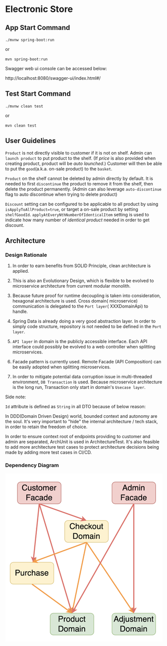 # Electronic Store

## App Start Command

`./mvnw spring-boot:run`

or

`mvn spring-boot:run`

Swagger web ui console can be accessed below:

http://localhost:8080/swagger-ui/index.html#/

## Test Start Command

`./mvnw clean test`

or

`mvn clean test`

## User Guidelines

`Product` is not directly visible to customer if it is not on shelf. Admin can `launch product` to put product to the
shelf.
(If *price* is also provided when creating product, product will be *auto launched*.)
Customer will then be able to put the `good`(a.k.a. on-sale product) to the `basket`.

`Product` on the shelf cannot be deleted by admin directly by default. It is needed to first `discontinue` the product
to remove it from the shelf, then delete the product permanently.
(Admin can also leverage `auto-discontinue` flag to auto discontinue when trying to delete product)

`Discount` setting can be configured to be applicable to all product by using `isApplyToAllProduct=true`, or target a
on-sale product by setting `shelfGoodId`.
`applyAtEveryNthNumberOfIdenticalItem` setting is used to indicate how many number of *identical product* needed in
order to get discount.

## Architecture

### Design Rationale

1. In order to earn benefits from SOLID Principle, clean architecture is applied.

2. This is also an Evolutionary Design, which is flexible to be evolved to microservice architecture from current
   modular monolith.

3. Because future proof for runtime decoupling is taken into consideration, hexagonal architecture is used. Cross
   domain( microservice) communication is delegated to the `Port layer`( XXXDomainApi) to handle.

4. Spring Data is already doing a very good abstraction layer. In order to simply code structure, repository is not
   needed to be defined in the `Port layer`.

5. `API layer` in domain is the publicly accessible interface. Each API interface could possibly be evolved to a web
   controller when splitting microservices.

6. Facade pattern is currently used. Remote Facade (API Composition) can be easily adopted when splitting microservices.

7. In order to mitigate potential data corruption issue in multi-threaded environment, `DB Transaction` is used. Because
   microservice architecture is the long run, Transaction only start in domain's `Usecase layer`.

Side note:

`Id` attribute is defined as `String` in all DTO because of below reason:

In DDD(Domain Driven Design) world, bounded context and autonomy are the soul. It's very important to "hide" the
internal architecture / tech stack, in order to retain the freedom of choice.

In order to ensure context root of endpoints providing to customer and admin are separated, ArchUnit is used in
ArchitectureTest. It's also feasible to add more architecture test cases to protect architecture decisions being made by
adding more test cases in CI/CD.

### Dependency Diagram

![dependency diagram](src/main/resources/docs/dependency_diagram.png "Dependency Diagram")